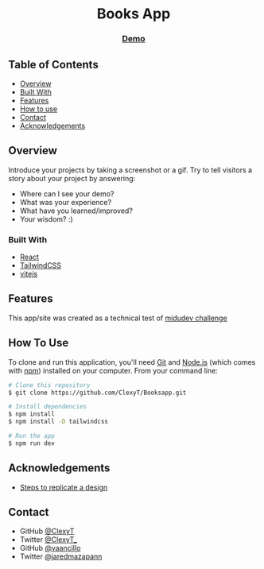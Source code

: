 <!-- Please update value in the {}  -->

<h1 align="center">Books App</h1>

<div align="center">
  <h3>
    <a href="https://{your-demo-link.your-domain}">
      Demo
    </a>
  </h3>
</div>

<!-- TABLE OF CONTENTS -->

## Table of Contents

- [Overview](#overview)
- [Built With](#built-with)
- [Features](#features)
- [How to use](#how-to-use)
- [Contact](#contact)
- [Acknowledgements](#acknowledgements)

<!-- OVERVIEW -->

## Overview


Introduce your projects by taking a screenshot or a gif. Try to tell visitors a story about your project by answering:

- Where can I see your demo?
- What was your experience?
- What have you learned/improved?
- Your wisdom? :)

### Built With

<!-- This section should list any major frameworks that you built your project using. Here are a few examples.-->

- [React](https://reactjs.org/)
- [TailwindCSS](https://tailwindcss.com)
- [vitejs](https://vitejs.dev)

## Features

<!-- List the features of your application or follow the template. Don't share the figma file here :) -->

This app/site was created as a technical test of [midudev challenge](https://github.com/midudev/pruebas-tecnicas)

## How To Use

<!-- Example: -->

To clone and run this application, you'll need [Git](https://git-scm.com) and [Node.js](https://nodejs.org/en/download/) (which comes with [npm](http://npmjs.com)) installed on your computer. From your command line:

```bash
# Clone this repository
$ git clone https://github.com/ClexyT/Booksapp.git

# Install dependencies
$ npm install
$ npm install -D tailwindcss

# Run the app
$ npm run dev
```

## Acknowledgements

<!-- This section should list any articles or add-ons/plugins that helps you to complete the project. This is optional but it will help you in the future. For example: -->

- [Steps to replicate a design](https://github.com/midudev/pruebas-tecnicas)

## Contact

- GitHub [@ClexyT](https://github.com/ClexyT)
- Twitter [@ClexyT_](https://twitter.com/ClexyT_?s=20)
- GitHub [@vaancillo](https://github.com/vaancillo)
- Twitter [@jaredmazapann](https://twitter.com/jaredmazapann)